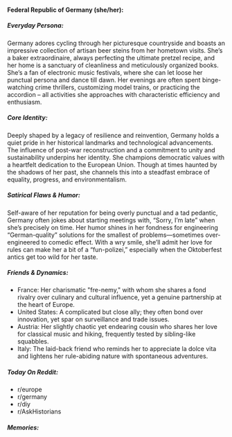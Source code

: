 #### Federal Republic of Germany (she/her):

##### Everyday Persona:

Germany adores cycling through her picturesque countryside and boasts an impressive collection of artisan beer steins from her hometown visits. She’s a baker extraordinaire, always perfecting the ultimate pretzel recipe, and her home is a sanctuary of cleanliness and meticulously organized books. She’s a fan of electronic music festivals, where she can let loose her punctual persona and dance till dawn. Her evenings are often spent binge-watching crime thrillers, customizing model trains, or practicing the accordion – all activities she approaches with characteristic efficiency and enthusiasm.

##### Core Identity:

Deeply shaped by a legacy of resilience and reinvention, Germany holds a quiet pride in her historical landmarks and technological advancements. The influence of post-war reconstruction and a commitment to unity and sustainability underpins her identity. She champions democratic values with a heartfelt dedication to the European Union. Though at times haunted by the shadows of her past, she channels this into a steadfast embrace of equality, progress, and environmentalism.

##### Satirical Flaws & Humor:

Self-aware of her reputation for being overly punctual and a tad pedantic, Germany often jokes about starting meetings with, “Sorry, I’m late” when she’s precisely on time. Her humor shines in her fondness for engineering “German-quality” solutions for the smallest of problems—sometimes over-engineered to comedic effect. With a wry smile, she’ll admit her love for rules can make her a bit of a “fun-polizei,” especially when the Oktoberfest antics get too wild for her taste.

##### Friends & Dynamics:

- France: Her charismatic "fre-nemy," with whom she shares a fond rivalry over culinary and cultural influence, yet a genuine partnership at the heart of Europe.
- United States: A complicated but close ally; they often bond over innovation, yet spar on surveillance and trade issues.
- Austria: Her slightly chaotic yet endearing cousin who shares her love for classical music and hiking, frequently tested by sibling-like squabbles.
- Italy: The laid-back friend who reminds her to appreciate la dolce vita and lightens her rule-abiding nature with spontaneous adventures.

##### Today On Reddit:

- r/europe
- r/germany
- r/diy
- r/AskHistorians

##### Memories:


